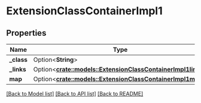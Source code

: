 # ExtensionClassContainerImpl1

## Properties

Name | Type | Description | Notes
------------ | ------------- | ------------- | -------------
**_class** | Option<**String**> |  | [optional]
**_links** | Option<[**crate::models::ExtensionClassContainerImpl1links**](ExtensionClassContainerImpl1links.md)> |  | [optional]
**map** | Option<[**crate::models::ExtensionClassContainerImpl1map**](ExtensionClassContainerImpl1map.md)> |  | [optional]

[[Back to Model list]](../README.md#documentation-for-models) [[Back to API list]](../README.md#documentation-for-api-endpoints) [[Back to README]](../README.md)


